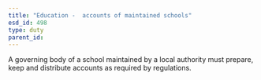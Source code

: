 ```yaml
---
title: "Education -  accounts of maintained schools"
esd_id: 498
type: duty
parent_id:  
---
```


A governing body of a school maintained by a local authority must prepare, keep and distribute accounts as required by regulations.

